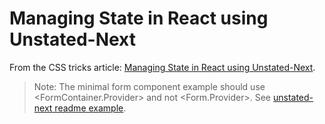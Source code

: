 # Managing State in React using Unstated-Next

From the CSS tricks article: [Managing State in React using Unstated-Next](https://css-tricks.com/managing-state-in-react-using-unstated-next/).

> Note: The minimal form component example should use <FormContainer.Provider> and not <Form.Provider>. See [unstated-next readme example](https://www.npmjs.com/package/unstated-next).
